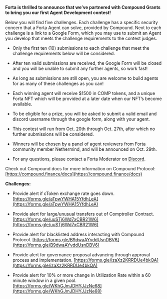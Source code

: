 **Forta is thrilled to announce that we’ve partnered with Compound Grants to bring you our first Agent Development contest!**

Below you will find five challenges. Each challenge has a specific security concern that a Forta Agent can solve, provided by Compound. Next to each challenge is a link to a Google Form, which you may use to submit an Agent you develop that meets the challenge requirements to the contest judges.

- Only the first ten (10) submissions to each challenge that meet the challenge requirements below will be considered.

- After ten valid submissions are received, the Google Form will be closed and you will be unable to submit any further agents, so work fast!

- As long as submissions are still open, you are welcome to build agents for as many of these challenges as you can!

- Each winning agent will receive $1500 in COMP tokens, and a unique Forta NFT which will be provided at a later date when our NFT’s become available.

- To be eligible for a prize, you will be asked to submit a valid email and discord username through the google form, along with your agent.

- This contest will run from Oct. 20th through Oct. 27th, after which no further submissions will be considered.

- Winners will be chosen by a panel of agent reviewers from Forta community member Nethermind, and will be announced on Oct. 29th.

- For any questions, please contact a Forta Moderator on [Discord](https://discord.gg/rsc55DqcCy).

Check out Compound docs for more information on Compound Protocol: [https://compound.finance/docs](https://compound.finance/docs)

**Challenges:**

- Provide alert if cToken exchange rate goes down. [https://forms.gle/aTpwYWHA15YfdhLeA](https://forms.gle/aTpwYWHA15YfdhLeA)

- Provide alert for large/unusual transfers out of Comptroller Contract. [https://forms.gle/uuSTj6Wd7xCBR21W6](https://forms.gle/uuSTj6Wd7xCBR21W6)

- Provide alert for blacklisted address interacting with Compound Protocol. [https://forms.gle/B9dwaAYvddUsnDBV6](https://forms.gle/B9dwaAYvddUsnDBV6)

- Provide alert for governance proposal advancing through approval process and implementation. [https://forms.gle/izaXz2KRRDUe4bkQA](https://forms.gle/izaXz2KRRDUe4bkQA)

- Provide alert for 10% or more change in Utilization Rate within a 60 minute window in a given pool. [https://forms.gle/WKhGJmJDHYJJzNe68](https://forms.gle/WKhGJmJDHYJJzNe68)
